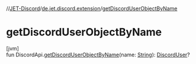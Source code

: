 //[JET-Discord](../../index.md)/[de.jet.discord.extension](index.md)/[getDiscordUserObjectByName](get-discord-user-object-by-name.md)

# getDiscordUserObjectByName

[jvm]\
fun DiscordApi.[getDiscordUserObjectByName](get-discord-user-object-by-name.md)(name: [String](https://kotlinlang.org/api/latest/jvm/stdlib/kotlin/-string/index.html)): [DiscordUser](../de.jet.discord.user/-discord-user/index.md)?
